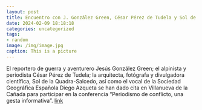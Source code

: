 ```yaml
---
layout: post
title: Encuentro con J. González Green, César Pérez de Tudela y Sol de la Quadra-Salcedo
date: 2024-02-09 18:18:18
categories: uncategorized
tags:
- random
image: /img/image.jpg
caption: This is a picture
---
```

El reportero de guerra y aventurero Jesús González Green; el alpinista y periodista César Pérez de Tudela; la arquitecta, fotógrafa y divulgadora científica, Sol de la Quadra-Salcedo, así como el vocal de la Sociedad Geográfica Española Diego Azqueta se han dado cita en Villanueva de la Cañada para participar en la conferencia “Periodismo de conflicto, una gesta informativa”.   [link](https://www.ayto-villacanada.es/noticias/encuentro-con-j-gonzalez-green-cesar-perez-de-tudela-y-sol-de-la-quadra-salcedo/)
